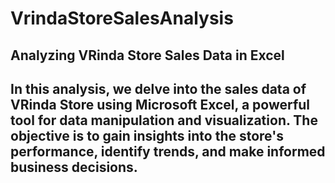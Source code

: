 # VrindaStoreSalesAnalysis
## Analyzing VRinda Store Sales Data in Excel
## In this analysis, we delve into the sales data of VRinda Store using Microsoft Excel, a powerful tool for data manipulation and visualization. The objective is to gain insights into the store's performance, identify trends, and make informed business decisions.
